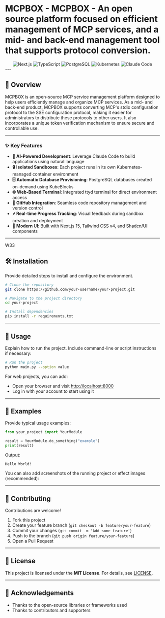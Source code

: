 # MCPBOX - MCPBOX - An open source platform focused on efficient management of MCP services, and a mid- and back-end management tool that supports protocol conversion.

<div align="center">
  <img src="https://img.shields.io/badge/Next.js-15.5.4-black?style=for-the-badge&logo=next.js" alt="Next.js"/>
  <img src="https://img.shields.io/badge/TypeScript-5.0-blue?style=for-the-badge&logo=typescript" alt="TypeScript"/>
  <img src="https://img.shields.io/badge/PostgreSQL-14-blue?style=for-the-badge&logo=postgresql" alt="PostgreSQL"/>
  <img src="https://img.shields.io/badge/Kubernetes-1.28-326ce5?style=for-the-badge&logo=kubernetes" alt="Kubernetes"/>
  <img src="https://img.shields.io/badge/Claude_Code-AI-purple?style=for-the-badge" alt="Claude Code"/>
</div>
---

## 🚀 Overview

MCPBOX is an open-source MCP service management platform designed to help users efficiently manage and organize MCP services. As a mid- and back-end product, MCPBOX supports converting MCP's stdio configuration protocol to the SSE configuration protocol, making it easier for administrators to distribute these protocols to other users. It also incorporates a unique token verification mechanism to ensure secure and controllable use.

---

### ✨ Key Features

- **🤖 AI-Powered Development**: Leverage Claude Code to build applications using natural language
- **🔒 Isolated Sandboxes**: Each project runs in its own Kubernetes-managed container environment
- **🗄️ Automatic Database Provisioning**: PostgreSQL databases created on-demand using KubeBlocks
- **🌐 Web-Based Terminal**: Integrated ttyd terminal for direct environment access
- **🔐 GitHub Integration**: Seamless code repository management and version control
- **⚡ Real-time Progress Tracking**: Visual feedback during sandbox creation and deployment
- **🎨 Modern UI**: Built with Next.js 15, Tailwind CSS v4, and Shadcn/UI components
---

W33
## 🛠️ Installation  
Provide detailed steps to install and configure the environment.  
```bash
# Clone the repository
git clone https://github.com/your-username/your-project.git

# Navigate to the project directory
cd your-project

# Install dependencies
pip install -r requirements.txt
```

---

## 🚀 Usage  
Explain how to run the project. Include command-line or script instructions if necessary:  

```bash
# Run the project
python main.py --option value
```

For web projects, you can add:  
- Open your browser and visit [http://localhost:8000](http://localhost:8000)  
- Log in with your account to start using it  

---

## 📌 Examples  
Provide typical usage examples:  

```python
from your_project import YourModule

result = YourModule.do_something("example")
print(result)
```

Output:  
```
Hello World!
```

You can also add screenshots of the running project or effect images (recommended):  

---

## 🤝 Contributing  
Contributions are welcome!  

1. Fork this project  
2. Create your feature branch (`git checkout -b feature/your-feature`)  
3. Commit your changes (`git commit -m 'Add some feature'`)  
4. Push to the branch (`git push origin feature/your-feature`)  
5. Open a Pull Request  

---

## 📄 License  
This project is licensed under the **MIT License**. For details, see [LICENSE](./LICENSE).  

---

## 🙌 Acknowledgements  
- Thanks to the open-source libraries or frameworks used  
- Thanks to contributors and supporters  
